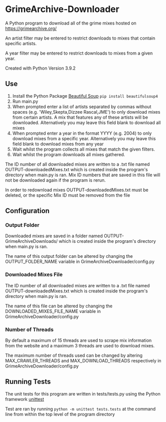 # GrimeArchive-Downloader

A Python program to download all of the grime mixes hosted on https://grimearchive.org/

An artist filter may be entered to restrict downloads to mixes that contain specific artists.

A year filter may be entered to restrict downloads to mixes from a given year.

Created with Python Version 3.9.2

## Use

1. Install the Python Package [Beautiful Soup](https://www.crummy.com/software/BeautifulSoup/bs4/doc/) `pip install beautifulsoup4`
2. Run main.py
3. When prompted enter a list of artists separated by commas without spaces (e.g. 'Wiley,Skepta,Dizzee Rascal,JME') to only download mixes from certain artists. A mix that features any of these artists will be downloaded. Alternatively you may leave this field blank to download all mixes
4. When prompted enter a year in the format YYYY (e.g. 2004) to only download mixes from a specific year. Alternatively you may leave this field blank to download mixes from any year
5. Wait whilst the program collects all mixes that match the given filters.
6. Wait whilst the program downloads all mixes gathered.

The ID number of all downloaded mixes are written to a .txt file named OUTPUT-downloadedMixes.txt which is created inside the program's directory when main.py is ran.
Mix ID numbers that are saved in this file will not be downloaded again if the program is rerun.

In order to redownload mixes OUTPUT-downloadedMixes.txt must be deleted, or the specific Mix ID must be removed from the file

## Configuration

### Output Folder

Downloaded mixes are saved in a folder named OUTPUT-GrimeArchiveDownloads/ which is created inside the program's directory when main.py is ran.

The name of this output folder can be altered by changing the OUTPUT_FOLDER_NAME variable in GrimeArchiveDownloader/config.py

### Downloaded Mixes File

The ID number of all downloaded mixes are written to a .txt file named OUTPUT-downloadedMixes.txt which is created inside the program's directory when main.py is ran.

The name of this file can be altered by changing the DOWNLOADED_MIXES_FILE_NAME variable in GrimeArchiveDownloader/config.py

### Number of Threads

By default a maximum of 15 threads are used to scrape mix information from the website and a maximum 3 threads are used to download mixes.

The maximum number of threads used can be changed by altering MAX_CRAWLER_THREADS and MAX_DOWNLOAD_THREADS respectively in GrimeArchiveDownloader/config.py

## Running Tests

The unit tests for this program are written in tests/tests.py using the Python framework [unittest](https://docs.python.org/3/library/unittest.html#module-unittest)

Test are ran by running `python -m unittest tests.tests` at the command line from within the top level of the program directory
